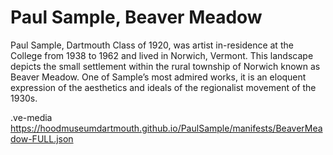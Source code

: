 # Paul Sample, Beaver Meadow

Paul Sample, Dartmouth Class of 1920, was artist in-residence at the College from 1938 to 1962 and lived in Norwich, Vermont. This landscape depicts the small settlement within the rural township of Norwich known as Beaver Meadow. One of Sample’s most admired works, it is an eloquent expression of the aesthetics and ideals of the regionalist movement of the 1930s. 

.ve-media https://hoodmuseumdartmouth.github.io/PaulSample/manifests/BeaverMeadow-FULL.json